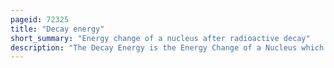 ```yaml
---
pageid: 72325
title: "Decay energy"
short_summary: "Energy change of a nucleus after radioactive decay"
description: "The Decay Energy is the Energy Change of a Nucleus which underwent a radioactive Decay. Radioactive Decay is the Process of the atomic Nucleus losing Energy by emitting ionizing Particles and Radiation. This Decay or Loss of Energy Results in an Atom of a specific Type becoming an Atom of a different Type."
---
```

